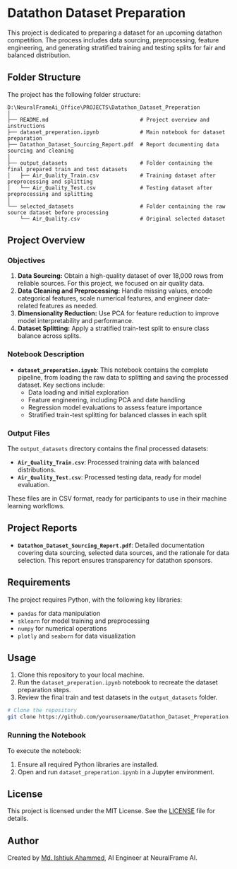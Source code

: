 # Datathon Dataset Preparation

This project is dedicated to preparing a dataset for an upcoming datathon competition. The process includes data sourcing, preprocessing, feature engineering, and generating stratified training and testing splits for fair and balanced distribution.

## Folder Structure

The project has the following folder structure:

```
D:\NeuralFrameAi_Office\PROJECTS\Datathon_Dataset_Preperation
│
├── README.md                             # Project overview and instructions
├── dataset_preperation.ipynb             # Main notebook for dataset preparation
├── Datathon_Dataset_Sourcing_Report.pdf  # Report documenting data sourcing and cleaning
│
├── output_datasets                       # Folder containing the final prepared train and test datasets
│   ├── Air_Quality_Train.csv             # Training dataset after preprocessing and splitting
│   └── Air_Quality_Test.csv              # Testing dataset after preprocessing and splitting
│
└── selected_datasets                     # Folder containing the raw source dataset before processing
    └── Air_Quality.csv                   # Original selected dataset
```

## Project Overview

### Objectives

1. **Data Sourcing:** Obtain a high-quality dataset of over 18,000 rows from reliable sources. For this project, we focused on air quality data.
2. **Data Cleaning and Preprocessing:** Handle missing values, encode categorical features, scale numerical features, and engineer date-related features as needed.
3. **Dimensionality Reduction:** Use PCA for feature reduction to improve model interpretability and performance.
4. **Dataset Splitting:** Apply a stratified train-test split to ensure class balance across splits.

### Notebook Description

- **`dataset_preperation.ipynb`**: This notebook contains the complete pipeline, from loading the raw data to splitting and saving the processed dataset. Key sections include:
  - Data loading and initial exploration
  - Feature engineering, including PCA and date handling
  - Regression model evaluations to assess feature importance
  - Stratified train-test splitting for balanced classes in each split

### Output Files

The `output_datasets` directory contains the final processed datasets:
- **`Air_Quality_Train.csv`**: Processed training data with balanced distributions.
- **`Air_Quality_Test.csv`**: Processed testing data, ready for model evaluation.

These files are in CSV format, ready for participants to use in their machine learning workflows.

## Project Reports

- **`Datathon_Dataset_Sourcing_Report.pdf`**: Detailed documentation covering data sourcing, selected data sources, and the rationale for data selection. This report ensures transparency for datathon sponsors.

## Requirements

The project requires Python, with the following key libraries:
- `pandas` for data manipulation
- `sklearn` for model training and preprocessing
- `numpy` for numerical operations
- `plotly` and `seaborn` for data visualization

## Usage

1. Clone this repository to your local machine.
2. Run the `dataset_preperation.ipynb` notebook to recreate the dataset preparation steps.
3. Review the final train and test datasets in the `output_datasets` folder.

```bash
# Clone the repository
git clone https://github.com/yourusername/Datathon_Dataset_Preperation.git
```

### Running the Notebook

To execute the notebook:
1. Ensure all required Python libraries are installed.
2. Open and run `dataset_preperation.ipynb` in a Jupyter environment.

## License

This project is licensed under the MIT License. See the [LICENSE](LICENSE) file for details.

## Author

Created by [Md. Ishtiuk Ahammed](https://github.com/nfai-ishtiuk), AI Engineer at NeuralFrame AI.